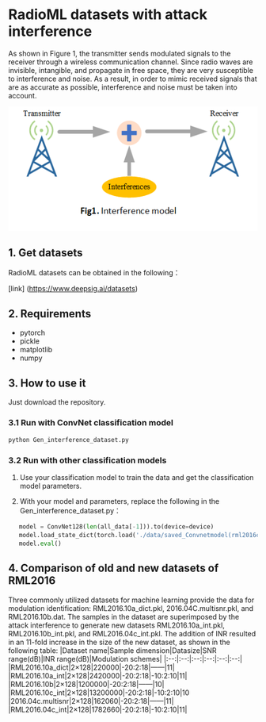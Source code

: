 #  RadioML datasets with attack interference
 As shown in Figure 1, the transmitter sends modulated signals to the receiver through a wireless communication channel. Since radio waves are invisible, intangible, and propagate in free space, they are very susceptible to interference and noise. As a result,  in order to mimic received signals that are as accurate as possible, interference and noise must be taken into account.
 <div align=center>
<img src="https://github.com/WinLabYunnanUniversity/RMLI_DATASET/blob/master/fig1.png"> 
</div>

## 1. Get datasets
RadioML datasets can be obtained in the following：

 [link] (https://www.deepsig.ai/datasets)

## 2. Requirements
- pytorch
- pickle
- matplotlib
- numpy 
## 3. How to use it
Just download the repository.
### 3.1 Run with ConvNet classification model
```python 
python Gen_interference_dataset.py
```
### 3.2 Run with other classification models
1. Use your classification model to train the data and get the classification model parameters.

2. With your model and parameters, replace the following in the Gen_interference_dataset.py：
```python
   model = ConvNet128(len(all_data[-1])).to(device=device)  
   model.load_state_dict(torch.load('./data/saved_Convnetmodel(rml2016c).pth', map_location=device))  
   model.eval()
```
## 4. Comparison of old and new datasets of RML2016
Three commonly utilized datasets for machine learning provide the data for modulation identification: RML2016.10a_dict.pkl, 2016.04C.multisnr.pkl, and RML2016.10b.dat. The samples in the dataset are superimposed by the attack interference to generate new datasets RML2016.10a_int.pkl, RML2016.10b_int.pkl, and RML2016.04c_int.pkl. The addition of INR resulted in an 11-fold increase in the size of the new dataset, as shown in the following table:
|Dataset name|Sample dimension|Datasize|SNR range(dB)|INR range(dB)|Modulation schemes|
|:--:|:--:|:--:|:--:|:--:|:--:|
|RML2016.10a_dict|2×128|220000|-20:2:18|——|11|
|RML2016.10a_int|2×128|2420000|-20:2:18|-10:2:10|11|
|RML2016.10b|2×128|1200000|-20:2:18|——|10|
|RML2016.10c_int|2×128|13200000|-20:2:18|-10:2:10|10
|2016.04c.multisnr|2×128|162060|-20:2:18|——|11|
|RML2016.04c_int|2×128|1782660|-20:2:18|-10:2:10|11|
